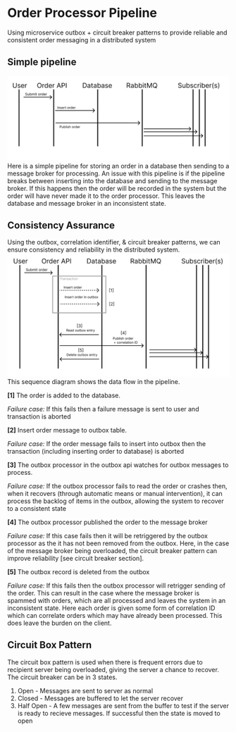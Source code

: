 # Order Processor Pipeline
Using microservice outbox + circuit breaker patterns to provide reliable and consistent order messaging in a distributed system 

## Simple pipeline
![UML Sequence Diagram of simple data pipeline](./assets/simple-pipeline.png)
Here is a simple pipeline for storing an order in a database then sending to a message broker for processing. An issue with this pipeline is if the pipeline breaks between inserting into the database and sending to the message broker. If this happens then the order will be recorded in the system but the order will have never made it to the order processor. This leaves the database and message broker in an inconsistent state.


## Consistency Assurance
Using the outbox, correlation identifier, & circuit breaker patterns, we can ensure consistency and reliability in the distributed system.
![UML Sequence Diagram of resilient data pipeline](./assets/resilient-pipeline.png)
This sequence diagram shows the data flow in the pipeline.


**[1]** The order is added to the database.

*Failure case:* If this fails then a failure message is sent to user and transaction is aborted

**[2]** Insert order message to outbox table.

*Failure case:* If the order message fails to insert into outbox then the transaction (including inserting order to database) is aborted

**[3]** The outbox processor in the outbox api watches for outbox messages to process.

*Failure case:* If the outbox processor fails to read the order or crashes then, when it recovers (through automatic means or manual intervention), it can process the backlog of items in the outbox, allowing the system to recover to a consistent state

**[4]** The outbox processor published the order to the message broker

*Failure case:* If this case fails then it will be retriggered by the outbox processor as the it has not been removed from the outbox. Here, in the case of the message broker being overloaded, the circuit breaker pattern can improve reliability [see circuit breaker section].


**[5]** The outbox record is deleted from the outbox

*Failure case:* If this fails then the outbox processor will retrigger sending of the order. This can result in the case where the message broker is spammed with orders, which are all processed and leaves the system in an inconsistent state. Here each order is given some form of correlation ID which can correlate orders which may have already been processed. This does leave the burden on the client.

## Circuit Box Pattern

The circuit box pattern is used when there is frequent errors due to recipient server being overloaded, giving the server a chance to recover. The circuit breaker can be in 3 states.
1. Open - Messages are sent to server as normal
2. Closed - Messages are buffered to let the server recover
3. Half Open - A few messages are sent from the buffer to test if the server is ready to recieve messages. If successful then the state is moved to open
